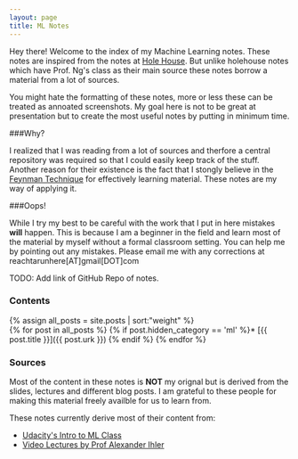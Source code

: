 ```yaml
---
layout: page
title: ML Notes
---
```


Hey there! Welcome to the index of my Machine Learning notes. These notes are inspired from the notes at [Hole House](http://holehouse.org/mlclass/index.html). But unlike holehouse notes which have Prof. Ng's class as their main source these notes borrow a material from a lot of sources.

You might hate the formatting of these notes, more or less these can be treated as annoated screenshots. My goal here is not to be great at presentation but to create the most useful notes by putting in minimum time.

###Why?

I realized that I was reading from a lot of sources and therfore a central repository was required so that I could easily keep track of the stuff. Another reason for their existence is the fact that I stongly believe in the [Feynman Technique](http://blogs.ucl.ac.uk/ele/2014/02/04/learning-on-steroids-with-richard-feynman/) for effectively learning material. These notes are my way of applying it.

###Oops!

While I try my best to be careful with the work that I put in here mistakes **will** happen. This is because I am a beginner in the field and learn most of the material by myself without a formal classroom setting. You can help me by pointing out any mistakes. Please email me with any corrections at reachtarunhere[AT]gmail[DOT]com

TODO: Add link of GitHub Repo of notes.


### Contents

{% assign all_posts = site.posts | sort:"weight" %}  
{% for post in all_posts %}
{% if post.hidden_category == 'ml' %}* [{{ post.title }}]({{ post.urk }}) 
{% endif %}
{% endfor %}

### Sources

Most of the content in these notes is **NOT** my orignal but is derived from the slides, lectures and different blog posts. I am grateful to these people for making this material freely availble for us to learn from.

These notes currently derive most of their content from:

* [Udacity's Intro to ML Class](https://www.udacity.com/course/intro-to-machine-learning--ud120)
* [Video Lectures by Prof Alexander Ihler](https://www.youtube.com/playlist?list=PLaXDtXvwY-oDvedS3f4HW0b4KxqpJ_imw)




